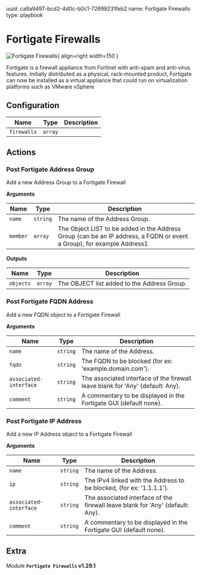 uuid: ca9a9497-bcd2-4d0c-b0c1-72699231feb2
name: Fortigate Firewalls
type: playbook

# Fortigate Firewalls

![Fortigate Firewalls](/assets/playbooks/library/fortigate-firewalls.png){ align=right width=150 }

Fortigate is a firewall appliance from Fortinet with anti-spam and anti-virus features. Initially distributed as a physical, rack-mounted product, Fortigate can now be installed as a virtual appliance that could run on virtualization platforms such as VMware vSphere

## Configuration

| Name      |  Type   |  Description  |
| --------- | ------- | --------------------------- |
| `firewalls` | `array` |  |

## Actions

### Post Fortigate Address Group

Add a new Address Group to a Fortigate Firewall

**Arguments**

| Name      |  Type   |  Description  |
| --------- | ------- | --------------------------- |
| `name` | `string` | The name of the Address Group. |
| `member` | `array` | The Object LIST to be added in the Address Group (can be an IP address, a FQDN or event a Group), for example Address1 |


**Outputs**

| Name      |  Type   |  Description  |
| --------- | ------- | --------------------------- |
| `objects` | `array` | The OBJECT list added to the Address Group. |

### Post Fortigate FQDN Address

Add a new FQDN object to a Fortigate Firewall

**Arguments**

| Name      |  Type   |  Description  |
| --------- | ------- | --------------------------- |
| `name` | `string` | The name of the Address. |
| `fqdn` | `string` | The FQDN to be blocked (for ex: 'example.domain.com'). |
| `associated-interface` | `string` | The associated interface of the firewall leave blank for 'Any' (default: Any). |
| `comment` | `string` | A commentary to be displayed in the Fortigate GUI (default none). |

### Post Fortigate IP Address

Add a new IP Address object to a Fortigate Firewall

**Arguments**

| Name      |  Type   |  Description  |
| --------- | ------- | --------------------------- |
| `name` | `string` | The name of the Address. |
| `ip` | `string` | The IPv4 linked with the Address to be blocked, (for ex: '1.1.1.1'). |
| `associated-interface` | `string` | The associated interface of the firewall leave blank for 'Any' (default: Any). |
| `comment` | `string` | A commentary to be displayed in the Fortigate GUI (default none). |


## Extra

Module **`Fortigate Firewalls` v1.29.1**